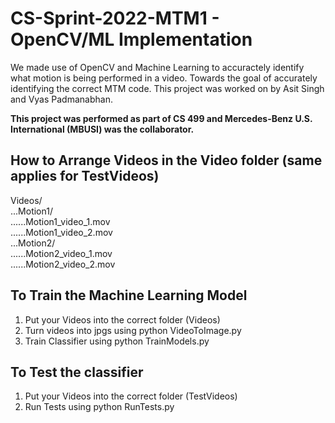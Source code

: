 



# CS-Sprint-2022-MTM1 - OpenCV/ML Implementation
We made use of OpenCV and Machine Learning to accuractely identify what motion is being performed in a video. Towards the goal of accurately identifying the correct MTM code. This project was worked on by Asit Singh and Vyas Padmanabhan.

**This project was performed as part of CS 499 and Mercedes-Benz U.S. International (MBUSI) was the collaborator.**


## How to Arrange Videos in the Video folder (same applies for TestVideos)
Videos/  
...Motion1/  
......Motion1_video_1.mov  
......Motion1_video_2.mov  
...Motion2/  
......Motion2_video_1.mov  
......Motion2_video_2.mov  


## To Train the Machine Learning Model
<ol>
  <li>Put your Videos into the correct folder (Videos)</li>
  <li>Turn videos into jpgs using python VideoToImage.py</li>
  <li>Train Classifier using python TrainModels.py</li>
</ol>

## To Test the classifier
<ol>
  <li>Put your Videos into the correct folder (TestVideos)</li>
  <li>Run Tests using python RunTests.py</li>
</ol>
